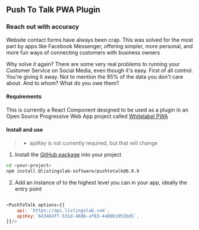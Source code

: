 
## Push To Talk PWA Plugin

### Reach out with accuracy

Website contact forms have always been crap. This was solved for the 
most part by apps like Facebook Messenger, offering simpler, more personal, 
and more fun ways of connecting customers with business owners

Why solve it again? There are some very real problems to running your 
Customer Service on Social Media, even though it's easy. 
First of all control. You're giving it away. 
Not to mention the 95% of the data you don't care about. 
And to whom? What do you owe them?

#### Requirements

This is currently a React Component designed to be used as a plugin in an 
Open Source Progressive Web App project called [Whitelabel PWA](https://github.com/listingslab-software/whitelabel-pwa)

#### Install and use

> * apiKey is not currently required, but that will change

1. Install the [GitHub package](https://github.com/listingslab-software/pushtotalk/packages/281880) 
into your project

```bash
cd <your-project>
npm install @listingslab-software/pushtotalk@0.0.9
```

2. Add an instance of **<PushToTalk />** to the highest level you can in your app, 
ideally the entry point

```javascript

<PushToTalk options={{
	api: `https://api.listingslab.com`,
	apiKey:`643464ff-531d-4686-af83-4480b1953bd5`,
}}/>

```
